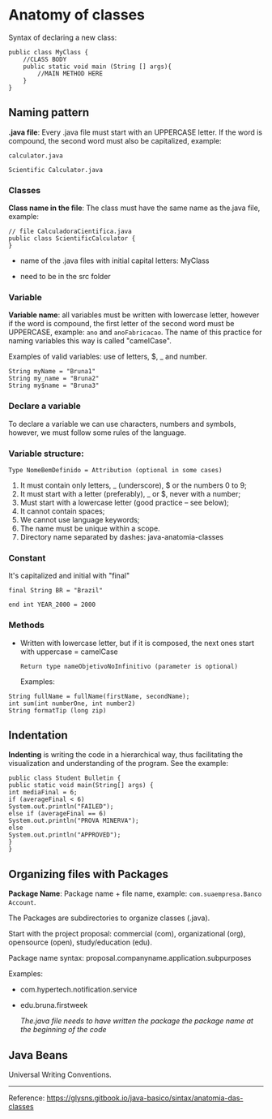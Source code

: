 # Anatomy of classes

Syntax of declaring a new class:

```
public class MyClass {
	//CLASS BODY
	public static void main (String [] args){
		//MAIN METHOD HERE
	}
}
```



## Naming pattern

**.java file**: Every .java file must start with an UPPERCASE letter. If the word is compound, the second word must also be capitalized, example:

```
calculator.java
```

```
Scientific Calculator.java
```



### Classes

**Class name in the file**: The class must have the same name as the.java file, example:

```
// file CalculadoraCientifica.java
public class ScientificCalculator {
}
```

- name of the .java files with initial capital letters: MyClass

- need to be in the src folder

  

### Variable

**Variable name**: all variables must be written with lowercase letter, however if the word is compound, the first letter of the second word must be UPPERCASE, example: `ano` and `anoFabricacao`. The name of this practice for naming variables this way is called "camelCase".



Examples of valid variables: use of letters, $, _ and number.

```
String myName = "Bruna1"
String my_name = "Bruna2"
String my$name = "Bruna3"
```



### Declare a variable

To declare a variable we can use characters, numbers and symbols, however, we must follow some rules of the language.



### Variable structure:

```
Type NomeBemDefinido = Attribution (optional in some cases)
```



1. It must contain only letters, _ (underscore), $ or the numbers 0 to 9;
2. It must start with a letter (preferably), _ or $, never with a number;
3. Must start with a lowercase letter (good practice – see below);
4. It cannot contain spaces;
5. We cannot use language keywords;
6. The name must be unique within a scope.
7. Directory name separated by dashes: java-anatomia-classes



### Constant

It's capitalized and initial with "final"

```
final String BR = "Brazil"
```

```
end int YEAR_2000 = 2000
```



### Methods

- Written with lowercase letter, but if it is composed, the next ones start with uppercase = camelCase

   ```
   Return type nameObjetivoNoInfinitivo (parameter is optional)
   ```

    

   Examples:

```
String fullName = fullName(firstName, secondName);
int sum(int numberOne, int number2)
String formatTip (long zip)
```



## Indentation

**Indenting** is writing the code in a hierarchical way, thus facilitating the visualization and understanding of the program. See the example:

```
public class Student Bulletin {
public static void main(String[] args) {
int mediaFinal = 6;
if (averageFinal < 6)
System.out.println("FAILED");
else if (averageFinal == 6)
System.out.println("PROVA MINERVA");
else
System.out.println("APPROVED");
}
}
```



## Organizing files with Packages

**Package Name**: Package name + file name, example: `com.suaempresa.Banco Account`.



The Packages are subdirectories to organize classes (.java).

Start with the project proposal: commercial (com), organizational (org), opensource (open), study/education (edu).

Package name syntax: proposal.companyname.application.subpurposes



Examples:

- com.hypertech.notification.service

- edu.bruna.firstweek

  

   *The.java file needs to have written the package the package name at the beginning of the code*

  

## Java Beans

Universal Writing Conventions.





----------

Reference: https://glysns.gitbook.io/java-basico/sintax/anatomia-das-classes
